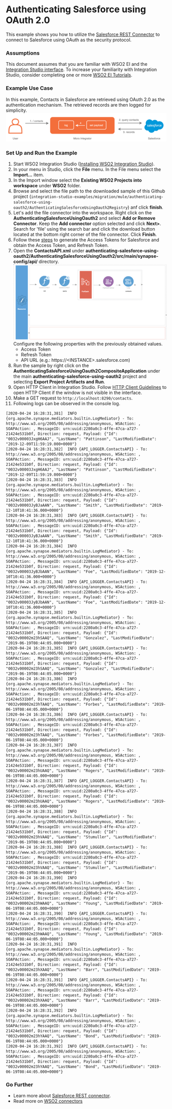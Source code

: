 # Authenticating Salesforce using OAuth 2.0

This example shows you how to utilize the [Salesforce REST Connector](https://store.wso2.com/store/assets/esbconnector/details/43e44763-0d73-4ab3-8ae9-d6f73532d164) to connect to Salesforce using OAuth as the security protocol.

### Assumptions ###

This document assumes that you are familiar with WSO2 EI and the 
[Integration Studio interface](https://ei.docs.wso2.com/en/latest/micro-integrator/overview/quick-start-guide/). To 
increase your familiarity with Integration Studio, consider completing one or more 
[WSO2 EI Tutorials](https://ei.docs.wso2.com/en/latest/micro-integrator/use-cases/integration-use-cases/).

### Example Use Case

In this example, Contacts in Salesforce are retrieved using OAuth 2.0 as the authentication mechanism. The retrieved records are then logged for simplicity.   
![AuthenticatingSalesforceUsingOauth2RegistryUseCase](../resources/images/authenticating-salesforce-using-oauth2/authenticating-salesforce-using-oauth2-use-case.png?raw=true "AuthenticatingSalesforceUsingOauth2RegistryUseCase")

### Set Up and Run the Example

1. Start WSO2 Integration Studio ([Installing WSO2 Integration Studio](https://ei.docs.wso2.com/en/latest/micro-integrator/develop/installing-WSO2-Integration-Studio/)).
2. In your menu in Studio, click the **File** menu. In the File menu select the **Import...** item.
3. In the Import window select the **Existing WSO2 Projects into workspace** under **WSO2** folder.
4. Browse and select the file path to the downloaded sample of this Github project 
(`integration-studio-examples/migration/mule/authenticating-salesforce-using-oauth2/AuthenticatingSalesforceUsingOauth2Registry`) anf click **finish**.
5. Let's add the file connector into the workspace. Right click on the **AuthenticatingSalesforceUsingOauth2** and select 
**Add or Remove Connector**. Keep the **Add connector** option selected and click **Next>**. Search for 'file' using the 
search bar and click the download button located at the bottom right corner of the file connector. Click **Finish**.
6. Follow these [steps](https://ei.docs.wso2.com/en/latest/micro-integrator/references/connectors/salesforce-rest-connector/sf-access-token-generation/) to generate the Access Tokens for Salesforce and obtain the Access Token, and Refresh Token.
7. Open the **ContactsAPI.xml** under 
**authenticating-salesforce-using-oauth2/AuthenticatingSalesforceUsingOauth2/src/main/synapse-config/api/** directory. 
![AuthenticatingSalesforceUsingOauth2Registry](../resources/images/authenticating-salesforce-using-oauth2/authenticating-salesforce-using-oauth2.png?raw=true "AuthenticatingSalesforceUsingOauth2Registry")
Configure the following properties with the previously obtained values.
    - Access Token
    - Refresh Token
    - API URL (e.g.: https://\<INSTANCE\>.salesforce.com)
8. Run the sample by right click on the **AuthenticatingSalesforceUsingOauth2CompositeApplication** under the main 
**authenticating-salesforce-using-oauth2** project and selecting **Export Project Artifacts and Run**.
9. Open HTTP Client in Integration Studio. Follow [HTTP Client Guidelines](../../../docs/common/adding-http-client-to-integration-studio.md)
to open HTTP Client if the window is not visible in the interface.
9. Make a GET request to `http://localhost:8290/contacts`.
10. Following logs can be observed in the console log.
```
[2020-04-24 16:28:31,381]  INFO {org.apache.synapse.mediators.builtin.LogMediator} - To: http://www.w3.org/2005/08/addressing/anonymous, WSAction: , SOAPAction: , MessageID: urn:uuid:2280a0c3-4ffe-47ca-a727-21424e531b0f, Direction: request, Payload: {"Id": "0032v00003JxgH6AAJ", "LastName": "Pattinson", "LastModifiedDate": "2019-12-09T11:59:19.000+0000"}
[2020-04-24 16:28:31,382]  INFO {API_LOGGER.ContactsAPI} - To: http://www.w3.org/2005/08/addressing/anonymous, WSAction: , SOAPAction: , MessageID: urn:uuid:2280a0c3-4ffe-47ca-a727-21424e531b0f, Direction: request, Payload: {"Id": "0032v00003JxgH6AAJ", "LastName": "Pattinson", "LastModifiedDate": "2019-12-09T11:59:19.000+0000"}
[2020-04-24 16:28:31,383]  INFO {org.apache.synapse.mediators.builtin.LogMediator} - To: http://www.w3.org/2005/08/addressing/anonymous, WSAction: , SOAPAction: , MessageID: urn:uuid:2280a0c3-4ffe-47ca-a727-21424e531b0f, Direction: request, Payload: {"Id": "0032v00003JyBJaAAN", "LastName": "Smith", "LastModifiedDate": "2019-12-10T10:41:36.000+0000"}
[2020-04-24 16:28:31,383]  INFO {API_LOGGER.ContactsAPI} - To: http://www.w3.org/2005/08/addressing/anonymous, WSAction: , SOAPAction: , MessageID: urn:uuid:2280a0c3-4ffe-47ca-a727-21424e531b0f, Direction: request, Payload: {"Id": "0032v00003JyBJaAAN", "LastName": "Smith", "LastModifiedDate": "2019-12-10T10:41:36.000+0000"}
[2020-04-24 16:28:31,384]  INFO {org.apache.synapse.mediators.builtin.LogMediator} - To: http://www.w3.org/2005/08/addressing/anonymous, WSAction: , SOAPAction: , MessageID: urn:uuid:2280a0c3-4ffe-47ca-a727-21424e531b0f, Direction: request, Payload: {"Id": "0032v00003JyBJbAAN", "LastName": "Foe", "LastModifiedDate": "2019-12-10T10:41:36.000+0000"}
[2020-04-24 16:28:31,384]  INFO {API_LOGGER.ContactsAPI} - To: http://www.w3.org/2005/08/addressing/anonymous, WSAction: , SOAPAction: , MessageID: urn:uuid:2280a0c3-4ffe-47ca-a727-21424e531b0f, Direction: request, Payload: {"Id": "0032v00003JyBJbAAN", "LastName": "Foe", "LastModifiedDate": "2019-12-10T10:41:36.000+0000"}
[2020-04-24 16:28:31,385]  INFO {org.apache.synapse.mediators.builtin.LogMediator} - To: http://www.w3.org/2005/08/addressing/anonymous, WSAction: , SOAPAction: , MessageID: urn:uuid:2280a0c3-4ffe-47ca-a727-21424e531b0f, Direction: request, Payload: {"Id": "0032v00002m23hSAAQ", "LastName": "Gonzalez", "LastModifiedDate": "2019-06-19T08:44:05.000+0000"}
[2020-04-24 16:28:31,385]  INFO {API_LOGGER.ContactsAPI} - To: http://www.w3.org/2005/08/addressing/anonymous, WSAction: , SOAPAction: , MessageID: urn:uuid:2280a0c3-4ffe-47ca-a727-21424e531b0f, Direction: request, Payload: {"Id": "0032v00002m23hSAAQ", "LastName": "Gonzalez", "LastModifiedDate": "2019-06-19T08:44:05.000+0000"}
[2020-04-24 16:28:31,386]  INFO {org.apache.synapse.mediators.builtin.LogMediator} - To: http://www.w3.org/2005/08/addressing/anonymous, WSAction: , SOAPAction: , MessageID: urn:uuid:2280a0c3-4ffe-47ca-a727-21424e531b0f, Direction: request, Payload: {"Id": "0032v00002m23hTAAQ", "LastName": "Forbes", "LastModifiedDate": "2019-06-19T08:44:05.000+0000"}
[2020-04-24 16:28:31,386]  INFO {API_LOGGER.ContactsAPI} - To: http://www.w3.org/2005/08/addressing/anonymous, WSAction: , SOAPAction: , MessageID: urn:uuid:2280a0c3-4ffe-47ca-a727-21424e531b0f, Direction: request, Payload: {"Id": "0032v00002m23hTAAQ", "LastName": "Forbes", "LastModifiedDate": "2019-06-19T08:44:05.000+0000"}
[2020-04-24 16:28:31,387]  INFO {org.apache.synapse.mediators.builtin.LogMediator} - To: http://www.w3.org/2005/08/addressing/anonymous, WSAction: , SOAPAction: , MessageID: urn:uuid:2280a0c3-4ffe-47ca-a727-21424e531b0f, Direction: request, Payload: {"Id": "0032v00002m23hUAAQ", "LastName": "Rogers", "LastModifiedDate": "2019-06-19T08:44:05.000+0000"}
[2020-04-24 16:28:31,387]  INFO {API_LOGGER.ContactsAPI} - To: http://www.w3.org/2005/08/addressing/anonymous, WSAction: , SOAPAction: , MessageID: urn:uuid:2280a0c3-4ffe-47ca-a727-21424e531b0f, Direction: request, Payload: {"Id": "0032v00002m23hUAAQ", "LastName": "Rogers", "LastModifiedDate": "2019-06-19T08:44:05.000+0000"}
[2020-04-24 16:28:31,388]  INFO {org.apache.synapse.mediators.builtin.LogMediator} - To: http://www.w3.org/2005/08/addressing/anonymous, WSAction: , SOAPAction: , MessageID: urn:uuid:2280a0c3-4ffe-47ca-a727-21424e531b0f, Direction: request, Payload: {"Id": "0032v00002m23hVAAQ", "LastName": "Stumuller", "LastModifiedDate": "2019-06-19T08:44:05.000+0000"}
[2020-04-24 16:28:31,388]  INFO {API_LOGGER.ContactsAPI} - To: http://www.w3.org/2005/08/addressing/anonymous, WSAction: , SOAPAction: , MessageID: urn:uuid:2280a0c3-4ffe-47ca-a727-21424e531b0f, Direction: request, Payload: {"Id": "0032v00002m23hVAAQ", "LastName": "Stumuller", "LastModifiedDate": "2019-06-19T08:44:05.000+0000"}
[2020-04-24 16:28:31,390]  INFO {org.apache.synapse.mediators.builtin.LogMediator} - To: http://www.w3.org/2005/08/addressing/anonymous, WSAction: , SOAPAction: , MessageID: urn:uuid:2280a0c3-4ffe-47ca-a727-21424e531b0f, Direction: request, Payload: {"Id": "0032v00002m23hWAAQ", "LastName": "Young", "LastModifiedDate": "2019-06-19T08:44:05.000+0000"}
[2020-04-24 16:28:31,390]  INFO {API_LOGGER.ContactsAPI} - To: http://www.w3.org/2005/08/addressing/anonymous, WSAction: , SOAPAction: , MessageID: urn:uuid:2280a0c3-4ffe-47ca-a727-21424e531b0f, Direction: request, Payload: {"Id": "0032v00002m23hWAAQ", "LastName": "Young", "LastModifiedDate": "2019-06-19T08:44:05.000+0000"}
[2020-04-24 16:28:31,391]  INFO {org.apache.synapse.mediators.builtin.LogMediator} - To: http://www.w3.org/2005/08/addressing/anonymous, WSAction: , SOAPAction: , MessageID: urn:uuid:2280a0c3-4ffe-47ca-a727-21424e531b0f, Direction: request, Payload: {"Id": "0032v00002m23hXAAQ", "LastName": "Barr", "LastModifiedDate": "2019-06-19T08:44:05.000+0000"}
[2020-04-24 16:28:31,391]  INFO {API_LOGGER.ContactsAPI} - To: http://www.w3.org/2005/08/addressing/anonymous, WSAction: , SOAPAction: , MessageID: urn:uuid:2280a0c3-4ffe-47ca-a727-21424e531b0f, Direction: request, Payload: {"Id": "0032v00002m23hXAAQ", "LastName": "Barr", "LastModifiedDate": "2019-06-19T08:44:05.000+0000"}
[2020-04-24 16:28:31,392]  INFO {org.apache.synapse.mediators.builtin.LogMediator} - To: http://www.w3.org/2005/08/addressing/anonymous, WSAction: , SOAPAction: , MessageID: urn:uuid:2280a0c3-4ffe-47ca-a727-21424e531b0f, Direction: request, Payload: {"Id": "0032v00002m23hYAAQ", "LastName": "Bond", "LastModifiedDate": "2019-06-19T08:44:05.000+0000"}
[2020-04-24 16:28:31,392]  INFO {API_LOGGER.ContactsAPI} - To: http://www.w3.org/2005/08/addressing/anonymous, WSAction: , SOAPAction: , MessageID: urn:uuid:2280a0c3-4ffe-47ca-a727-21424e531b0f, Direction: request, Payload: {"Id": "0032v00002m23hYAAQ", "LastName": "Bond", "LastModifiedDate": "2019-06-19T08:44:05.000+0000"}
```

### Go Further

* Learn more about [Salesforce REST connector](https://docs.wso2.com/display/ESBCONNECTORS/Salesforce+REST+Connector).
* Read more on [WSO2 connectors](https://docs.wso2.com/display/ESBCONNECTORS/WSO2+ESB+Connectors+Documentation)
